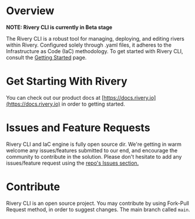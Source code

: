 # Overview

**NOTE: Rivery CLI is currently in Beta stage**

The Rivery CLI is a robust tool for managing, deploying, and editing rivers within Rivery. 
Configured solely through .yaml files, it adheres to the Infrastructure as Code (IaC) methodology. 
To get started with Rivery CLI, consult the [Getting Started](getting-started.md) page.

# Get Starting With Rivery
You can check out our product docs at [https://docs.rivery.io](https://docs.rivery.io) in order to getting started.

# Issues and Feature Requests
Rivery CLI and IaC engine is fully open source dir. 
We're getting in warm welcome any issues/features submitted to our end, and encourage the community to contribute in the solution.
Please don't hesitate to add any issues/feature request using the [repo's Issues section.](https://github.com/RiveryIO/rivery_cli/issues)

# Contribute
Rivery CLI is an open source project.
You may contribute by using Fork-Pull Request method, in order to suggest changes.
The main branch called `main`.
